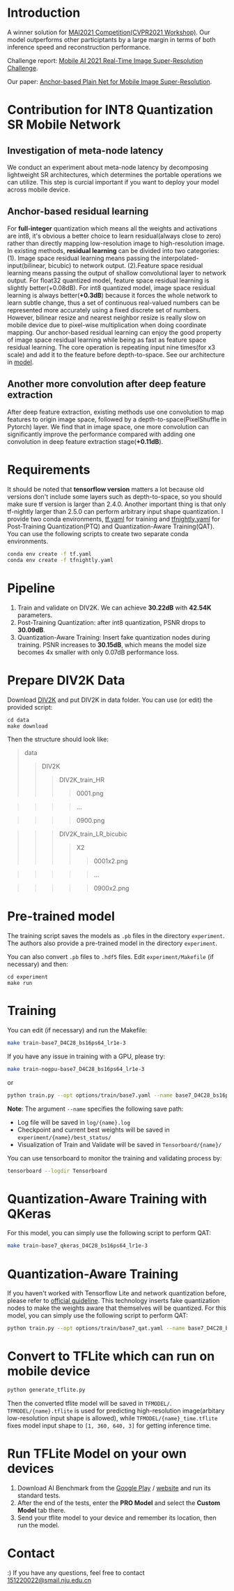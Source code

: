 # Introduction
A winner solution for [MAI2021 Competition(CVPR2021 Workshop)](https://competitions.codalab.org/competitions/28119). Our model outperforms other participtants by a large margin in terms of both inference speed and reconstruction performance. 

Challenge report: [Mobile AI 2021 Real-Time Image Super-Resolution Challenge](https://arxiv.org/pdf/2105.07825.pdf).

Our paper: [Anchor-based Plain Net for Mobile Image Super-Resolution](https://arxiv.org/abs/2105.09750).

# Contribution for INT8 Quantization SR Mobile Network
## Investigation of meta-node latency
We conduct an experiment about meta-node latency by decomposing lightweight SR architectures, which determines the portable operations we can utilize. This step is curcial important if you want to deploy your model across mobile device.

## Anchor-based residual learning


For **full-integer** quantization which means all the weights and activations are int8, it's obvious a better choice to learn residual(always close to zero) rather than directly mapping low-resolution image to high-resolution image. In existing methods, **residual learning** can be divided into two categories: (1). Image space residual learning means passing the interpolated-input(bilinear, bicubic) to network output. (2).Feature space residual learning means passing the output of shallow convolutional layer to network output. For float32 quantized model, feature space residual learning is slightly better(+0.08dB). For int8 quantized model, image space residual learning is always better(**+0.3dB**) because it forces the whole network to learn subtle change, thus a set of continuous real-valued numbers can be represented more accurately using a fixed discrete set of numbers. However, bilinear resize and nearest neighbor resize is really slow on mobile device due to pixel-wise multiplication when doing coordinate mapping. Our anchor-based residual learning can enjoy the good property of image space residual learning while being as fast as feature space residual learning. The core operation is repeating input nine times(for x3 scale) and add it to the feature before depth-to-space. See our architecture in [model](https://github.com/NJU-Jet/SR_Mobile_Quantization/blob/master/solvers/networks/base7.py).


## Another more convolution after deep feature extraction

After deep feature extraction, existing methods use one convolution to map features to origin image space, followed by a depth-to-space(PixelShuffle in Pytorch) layer. We find that in image space, one more convolution can significantly improve the performance compared with adding one convolution in deep feature extraction stage(**+0.11dB**).

# Requirements
It should be noted that **tensorflow version** matters a lot because old versions don't include some layers such as depth-to-space, so you should make sure tf version is larger than 2.4.0. Another important thing is that only tf-nightly larger than 2.5.0 can perform arbitrary input shape quantization. I provide two conda environments, [tf.yaml](https://github.com/NJU-Jet/SR_Mobile_Quantization/blob/master/tf.yaml) for training and [tfnightly.yaml](https://github.com/NJU-Jet/SR_Mobile_Quantization/blob/master/tfnightly.yaml) for Post-Training Quantization(PTQ) and Quantization-Aware Training(QAT). You can use the following scripts to create two separate conda environments.
```bash
conda env create -f tf.yaml
conda env create -f tfnightly.yaml
```

# Pipeline
1. Train and validate on DIV2K. We can achieve **30.22dB** with **42.54K** parameters.
2. Post-Training Quantization: after int8 quantization, PSNR drops to **30.09dB**.
3. Quantization-Aware Training: Insert fake quantization nodes during training. PSNR increases to **30.15dB**, which means the model size becomes 4x smaller with only 0.07dB performance loss.

# Prepare DIV2K Data
Download [DIV2K](https://data.vision.ee.ethz.ch/cvl/DIV2K/) and put DIV2K in data folder. You can use (or edit) the provided script:
```
cd data
make download
```

Then the structure should look like:
> data
>> DIV2K
>>> DIV2K\_train\_HR
>>>> 0001.png

>>>> ...

>>>> 0900.png

>>> DIV2K\_train\_LR\_bicubic
>>>> X2
>>>>> 0001x2.png

>>>>> ...

>>>>> 0900x2.png

# Pre-trained model

The training script saves the models as `.pb` files in the directory `experiment`. The authors also provide a pre-trained model in the directory `experiment`.

You can also convert `.pb` files to `.hdf5` files. Edit `experiment/Makefile` (if necessary) and then:
```
cd experiment
make run
```

# Training

You can edit (if necessary) and run the Makefile:
```bash
make train-base7_D4C28_bs16ps64_lr1e-3
```
If you have any issue in training with a GPU, please try:
```bash
make train-nogpu-base7_D4C28_bs16ps64_lr1e-3
```
or

```bash
python train.py --opt options/train/base7.yaml --name base7_D4C28_bs16ps64_lr1e-3 --scale 3  --bs 16 --ps 64 --lr 1e-3 --gpu_ids 0
```
**Note**: 
The argument ```--name``` specifies the following save path:
* Log file will be saved in ```log/{name}.log```
* Checkpoint and current best weights will be saved in ```experiment/{name}/best_status/```
* Visualization of Train and Validate will be saved in ```Tensorboard/{name}/```

You can use tensorboard to monitor the training and validating process by:
```bash
tensorboard --logdir Tensorboard
```
# Quantization-Aware Training with QKeras
For this model, you can simply use the following script to perform QAT:
```bash
make train-base7_qkeras_D4C28_bs16ps64_lr1e-3
```

# Quantization-Aware Training
If you haven't worked with Tensorflow Lite and network quantization before, please refer to [official guideline](https://www.tensorflow.org/model_optimization/guide/quantization/training_example). This technology inserts fake quantization nodes to make the weights aware that themselves will be quantized. For this model, you can simply use the following script to perform QAT:
```bash
python train.py --opt options/train/base7_qat.yaml --name base7_D4C28_bs16ps64_lr1e-3_qat --scale 3  --bs 16 --ps 64 --lr 1e-3 --gpu_ids 0 --qat --qat_path experiment/base7_D4C28_bs16ps64_lr1e-3/best_status
```

# Convert to TFLite which can run on mobile device
``` bash
python generate_tflite.py
```
Then the converted tflite model will be saved in ```TFMODEL/```. ```TFMODEL/{name}.tflite``` is used for predicting high-resolution image(arbitary low-resolution input shape is allowed), while ```TFMODEL/{name}_time.tflite``` fixes model input shape to ```[1, 360, 640, 3]``` for getting inference time.

# Run TFLite Model on your own devices
1. Download AI Benchmark from the [Google Play](https://play.google.com/store/apps/details?id=org.benchmark.demo) / [website](https://polybox.ethz.ch/index.php/s/diruRfJZ4JqS4tZ) and run its standard tests.
2. After the end of the tests, enter the **PRO Model** and select the **Custom Model** tab there.
3. Send your tflite model to your device and remember its location, then run the model.

# Contact
:) If you have any questions, feel free to contact 151220022@smail.nju.edu.cn
